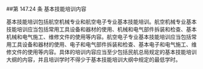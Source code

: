 ##第 147.24 条 基本技能培训内容 

基本技能培训包括航空机械专业和航空电子专业基本技能培训。航空机械专业基本技能培训应当包括常用工具设备和器材的使用、机械和电气部件拆装和检查、基本机械和电气施工、维修文件的使用等内容。航空电子专业基本技能培训应当包括常用工具设备和器材的使用、电子和电气部件拆装和检查、基本电子和电气施工、维修文件的使用等内容。具体的培训内容应当至少包括民航总局规定的基本技能培训大纲的内容，并且培训学时不得少于基本技能培训大纲中规定的最低学时。
